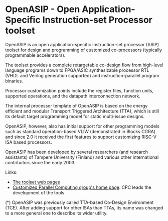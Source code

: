 # OpenASIP - Open Application-Specific Instruction-set Processor toolset

OpenASIP is an open application-specific instruction-set processor (ASIP)
toolset for design and programming of customized co-processors (typically
programmable accelerators).

The toolset provides a complete retargetable co-design flow from high-level
language programs down to FPGA/ASIC synthesizable processor RTL (VHDL and
Verilog generation supported) and instruction-parallel program binaries.

Processor customization points include the register files, function units,
supported operations, and the datapath interconnection network.

The internal processor template of OpenASIP is based on the energy efficient and
modular Transport Triggered Architecture (TTA), which is still its default
target programming model for static multi-issue designs.

OpenASIP, however, also has initial support for other programming models such
as standard operation-based VLIW (demonstrated in Blocks CGRA) and since 2.0
it received the first features to support customizing RISC-V ISA based
processors.

OpenASIP has been developed by several researchers (and research assistants) of
Tampere University (Finland) and various other international contributors
since the early 2003.

Links:

 * [The toolset web pages](http://openasip.org)
 * [Customized Parallel Computing group's home page](http://cpc.cs.tut.fi). CPC leads the development of the tools.

(*) OpenASIP was previously called TTA-based Co-Design Environment (TCE).
After adding support for other ISAs than TTAs, its name was changed to a more
general one to describe its wider utility.
